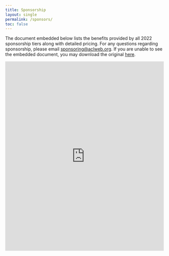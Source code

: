 ```yaml
---
title: Sponsorship
layout: single
permalink: /sponsors/
toc: false
---
```


<!-- See https://github.com/naacl-org/naacl-2021-website/blob/gh-pages/_pages/sponsors.md to add sponsors -->

The document embedded below lists the benefits provided by all 2022 sponsorship tiers along with detailed pricing. For any questions regarding sponsorship, please email [sponsoring@aclweb.org](mailto:sponsoring@aclweb.org ). If you are unable to see the embedded document, you may download the original [here](/downloads/Sponsorship-2022-booklet.pdf).
<iframe class="scribd_iframe_embed" title="Sponsorship 2022 Booklet" src="https://www.scribd.com/embeds/561747659/content?start_page=1&view_mode=scroll&access_key=key-DKGU7Kwv36A3U7AqcP2F" data-auto-height="false" data-aspect-ratio="1.7790927021696252" scrolling="no" id="doc_98436" width="100%" height="600" frameborder="0"></iframe>
